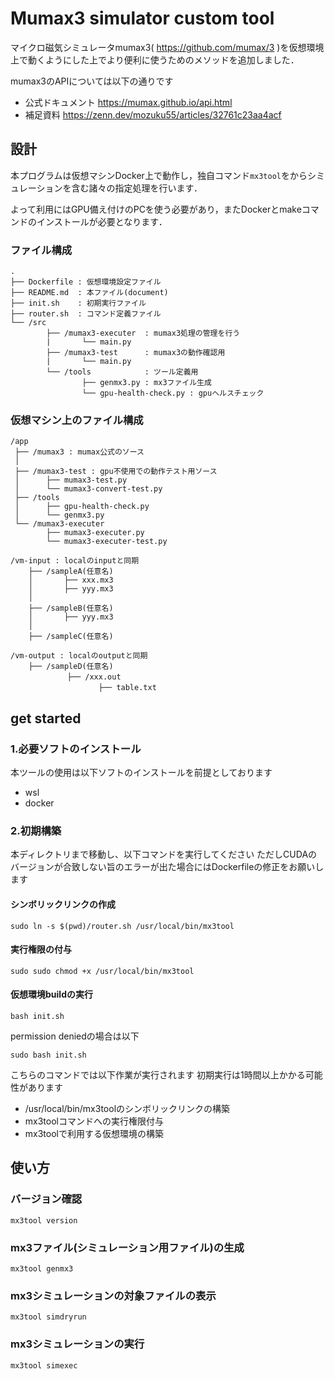 # Mumax3 simulator custom tool
マイクロ磁気シミュレータmumax3( https://github.com/mumax/3 )を仮想環境上で動くようにした上でより便利に使うためのメソッドを追加しました．

mumax3のAPIについては以下の通りです
- 公式ドキュメント
https://mumax.github.io/api.html
- 補足資料
https://zenn.dev/mozuku55/articles/32761c23aa4acf


## 設計
本プログラムは仮想マシンDocker上で動作し，独自コマンド```mx3tool```をからシミュレーションを含む諸々の指定処理を行います．

よって利用にはGPU備え付けのPCを使う必要があり，またDockerとmakeコマンドのインストールが必要となります．
### ファイル構成
```
.
├── Dockerfile : 仮想環境設定ファイル
├── README.md  : 本ファイル(document)
├── init.sh    : 初期実行ファイル
├── router.sh  : コマンド定義ファイル
└── /src
        ├── /mumax3-executer  : mumax3処理の管理を行う
        |       └── main.py
        ├── /mumax3-test      : mumax3の動作確認用
        |       └── main.py
        └── /tools            : ツール定義用
                ├── genmx3.py : mx3ファイル生成
                └── gpu-health-check.py : gpuヘルスチェック
```


### 仮想マシン上のファイル構成
```
/app
 ├── /mumax3 : mumax公式のソース
 │
 ├── /mumax3-test : gpu不使用での動作テスト用ソース
 │      ├── mumax3-test.py
 │      └── mumax3-convert-test.py
 ├── /tools
 │      ├── gpu-health-check.py
 │      └── genmx3.py
 └── /mumax3-executer
        ├── mumax3-executer.py
        └── mumax3-executer-test.py

/vm-input : localのinputと同期
    ├── /sampleA(任意名)
    │       ├── xxx.mx3
    │       ├── yyy.mx3
    │
    ├── /sampleB(任意名)
    │       ├── yyy.mx3
    │
    ├── /sampleC(任意名)

/vm-output : localのoutputと同期
    ├── /sampleD(任意名)
    　       ├── /xxx.out
    　              ├── table.txt

```


## get started
### 1.必要ソフトのインストール
本ツールの使用は以下ソフトのインストールを前提としております
 - wsl
 - docker
### 2.初期構築
本ディレクトリまで移動し、以下コマンドを実行してください
ただしCUDAのバージョンが合致しない旨のエラーが出た場合にはDockerfileの修正をお願いします
#### シンボリックリンクの作成
```
sudo ln -s $(pwd)/router.sh /usr/local/bin/mx3tool
```
#### 実行権限の付与
```
sudo sudo chmod +x /usr/local/bin/mx3tool
```
#### 仮想環境buildの実行
```
bash init.sh
```
permission deniedの場合は以下
```
sudo bash init.sh
```
こちらのコマンドでは以下作業が実行されます
初期実行は1時間以上かかる可能性があります
- /usr/local/bin/mx3toolのシンボリックリンクの構築
- mx3toolコマンドへの実行権限付与
- mx3toolで利用する仮想環境の構築

## 使い方
### バージョン確認
```
mx3tool version
```
### mx3ファイル(シミュレーション用ファイル)の生成
```
mx3tool genmx3
```
### mx3シミュレーションの対象ファイルの表示
```
mx3tool simdryrun
```
### mx3シミュレーションの実行
```
mx3tool simexec
```